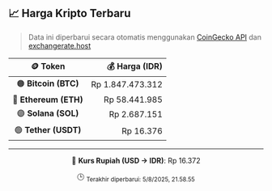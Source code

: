 

<!-- HARGA_KRIPTO -->
## 📈 Harga Kripto Terbaru

> Data ini diperbarui secara otomatis menggunakan [CoinGecko API](https://www.coingecko.com/) dan [exchangerate.host](https://exchangerate.host/)

<div align="center">

| 🪙 Token | 💰 Harga (IDR) |
|:------:|---------------:|
| 🟠 **Bitcoin (BTC)**   | Rp 1.847.473.312 |
| 🔵 **Ethereum (ETH)**  | Rp 58.441.985 |
| 🟣 **Solana (SOL)**    | Rp 2.687.151 |
| 🟢 **Tether (USDT)**   | Rp 16.376 |

---

💱 **Kurs Rupiah (USD → IDR)**: Rp 16.372

🕒 <sub>Terakhir diperbarui: 5/8/2025, 21.58.55</sub>

</div>
<!-- /HARGA_KRIPTO -->